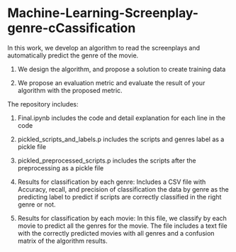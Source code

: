 # Machine-Learning-Screenplay-genre-cCassification
In this work, we develop an algorithm to read the screenplays and automatically predict the genre of the movie. 

1. We design the algorithm, and propose a solution to create training data

2. We propose an evaluation metric and evaluate the result of your algorithm with the proposed metric.


The repository includes:

1. Final.ipynb includes the code and detail explanation for each line in the code

2. pickled_scripts_and_labels.p includes the scripts and genres label as a pickle file

3. pickled_preprocessed_scripts.p includes the scripts after the preprocessing as a pickle file

4. Results for classification by each genre: Includes a CSV file with Accuracy, recall, and precision of classification  the data by genre as the predicting label to predict if scripts are correctly classified in the right genre or not.

5. Results for classification by each movie: In this file, we classify by each movie to predict all the genres for the movie. The file includes a text file with the correctly predicted movies with all genres and a confusion matrix of the algorithm results.
